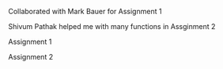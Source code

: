 Collaborated with Mark Bauer for Assignment 1 

Shivum Pathak helped me with many functions in Assginment 2

Assignment 1 

Assignment 2
